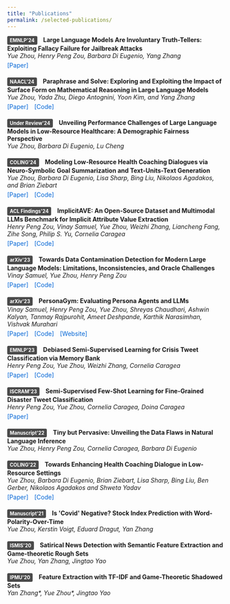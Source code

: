 ```yaml
---
title: "Publications"
permalink: /selected-publications/
---
```


<style>
.pub-item {
  margin-bottom: 20px;
}
.conference-badge {
  display: inline-block;
  padding: 3px 6px;
  font-size: 0.8em;
  font-weight: bold;
  color: white;
  background-color: #4a4a4a;
  /* background-color: #505050; */
  border-radius: 3px;
  margin-right: 10px;
}
.pub-title {
  font-weight: bold;
}
.pub-authors {
  font-style: italic;
  margin-bottom: 5px;
}
.pub-links a {
  margin-right: 10px;
  text-decoration: none;
  color: #0366d6;
}
</style>

<div class="pub-item" data-homepage="true">
  <span class="conference-badge">EMNLP'24</span>
  <span class="pub-title">Large Language Models Are Involuntary Truth-Tellers: Exploiting Fallacy Failure for Jailbreak Attacks</span>
  <div class="pub-authors">Yue Zhou, Henry Peng Zou, Barbara Di Eugenio, Yang Zhang</div>
  <div class="pub-links">
    <a href="https://arxiv.org/abs/2407.00869">[Paper]</a>
  </div>
</div>


<div class="pub-item" data-homepage="true">
  <span class="conference-badge">NAACL'24</span>
  <span class="pub-title">Paraphrase and Solve: Exploring and Exploiting the Impact of Surface Form on Mathematical Reasoning in Large Language Models</span>
  <div class="pub-authors">Yue Zhou, Yada Zhu, Diego Antognini, Yoon Kim, and Yang Zhang</div>
  <div class="pub-links">
    <a href="https://aclanthology.org/2024.naacl-long.153/">[Paper]</a>
    <!-- <a href="https://openreview.net/forum?id=lnPP2TO3jW7">[OpenReview]</a> -->
    <a href="https://github.com/Yue-LLM-Pit/SCoP/">[Code]</a>
  </div>
</div>


<div class="pub-item">
  <span class="conference-badge">Under Review'24</span>
  <span class="pub-title">Unveiling Performance Challenges of Large Language Models in Low-Resource Healthcare: A Demographic Fairness Perspective</span>
  <div class="pub-authors">Yue Zhou, Barbara Di Eugenio, Lu Cheng</div>
</div>



<div class="pub-item" data-homepage="true">
  <span class="conference-badge">COLING'24</span>
  <span class="pub-title">Modeling Low-Resource Health Coaching Dialogues via Neuro-Symbolic Goal Summarization and Text-Units-Text Generation</span>
  <div class="pub-authors">Yue Zhou, Barbara Di Eugenio, Lisa Sharp, Bing Liu, Nikolaos Agadakos, and Brian Ziebart</div>
   <div class="pub-links">
    <a href="https://aclanthology.org/2024.lrec-main.1005/">[Paper]</a>
    <a href="https://github.com/uic-nlp-lab/virtualcoachdata">[Code]</a>
  </div>
</div>

<div class="pub-item" data-homepage="true">
  <span class="conference-badge">ACL Findings'24</span>
  <span class="pub-title">ImplicitAVE: An Open-Source Dataset and Multimodal LLMs Benchmark for Implicit Attribute Value Extraction</span>
  <div class="pub-authors">Henry Peng Zou, Vinay Samuel, Yue Zhou, Weizhi Zhang, Liancheng Fang, Zihe Song, Philip S. Yu, Cornelia Caragea</div>
  <div class="pub-links">
    <a href="https://aclanthology.org/2024.findings-acl.20/">[Paper]</a>
    <a href="https://github.com/HenryPengZou/ImplicitAVE">[Code]</a>
  </div>

</div>


<div class="pub-item">
  <span class="conference-badge">arXiv'23</span>
  <span class="pub-title">Towards Data Contamination Detection for Modern Large Language Models: Limitations, Inconsistencies, and Oracle Challenges</span>
  <div class="pub-authors">Vinay Samuel, Yue Zhou, Henry Peng Zou</div>
  <div class="pub-links">
    <a href="https://arxiv.org/abs/2409.09927">[Paper]</a>
    <a href="https://github.com/vsamuel2003/data-contamination">[Code]</a>
  </div>
</div>

<div class="pub-item">
  <span class="conference-badge">arXiv'23</span>
  <span class="pub-title">PersonaGym: Evaluating Persona Agents and LLMs</span>
  <div class="pub-authors">Vinay Samuel, Henry Peng Zou, Yue Zhou, Shreyas Chaudhari, Ashwin Kalyan, Tanmay Rajpurohit, Ameet Deshpande, Karthik Narasimhan, Vishvak Murahari</div>
  <div class="pub-links">
    <a href="https://arxiv.org/abs/2407.18416">[Paper]</a>
    <a href="https://github.com/vsamuel2003/PersonaGym">[Code]</a>
    <a href="https://personagym.com/">[Website]</a>
  </div>
</div>


<div class="pub-item" data-homepage="true">
  <span class="conference-badge">EMNLP'23</span>
  <span class="pub-title">Debiased Semi-Supervised Learning for Crisis Tweet Classification via Memory Bank</span>
  <div class="pub-authors">Henry Peng Zou, Yue Zhou, Weizhi Zhang, Cornelia Caragea</div>
   <div class="pub-links">
    <a href="https://aclanthology.org/2023.findings-emnlp.406/">[Paper]</a>
    <a href="https://github.com/HenryPengZou/DeCrisisMB">[Code]</a>
  </div>
</div>

<div class="pub-item">
  <span class="conference-badge">ISCRAM'23</span>
  <span class="pub-title">Semi-Supervised Few-Shot Learning for Fine-Grained Disaster Tweet Classification</span>
  <div class="pub-authors">Henry Peng Zou, Yue Zhou, Cornelia Caragea, Doina Caragea</div>
  <div class="pub-links">
    <a href="https://arxiv.org/abs/2310.14627">[Paper]</a>
  </div>
</div>

<div class="pub-item">
  <span class="conference-badge">Manuscript'22</span>
  <span class="pub-title">Tiny but Pervasive: Unveiling the Data Flaws in Natural Language Inference</span>
  <div class="pub-authors">Yue Zhou, Henry Peng Zou, Cornelia Caragea, Barbara Di Eugenio</div>
</div>

<div class="pub-item">
  <span class="conference-badge">COLING'22</span>
  <span class="pub-title">Towards Enhancing Health Coaching Dialogue in Low-Resource Settings</span>
  <div class="pub-authors">Yue Zhou, Barbara Di Eugenio, Brian Ziebart, Lisa Sharp, Bing Liu, Ben Gerber, Nikolaos Agadakos and Shweta Yadav</div>
     <div class="pub-links">
    <a href="https://aclanthology.org/2022.coling-1.58/">[Paper]</a>
    <a href="https://github.com/uic-nlp-lab/virtualcoachdata">[Code]</a>
  </div>
  
</div>

<div class="pub-item">
  <span class="conference-badge">Manuscript'21</span>
  <span class="pub-title">Is 'Covid' Negative? Stock Index Prediction with Word-Polarity-Over-Time</span>
  <div class="pub-authors">Yue Zhou, Kerstin Voigt, Eduard Dragut, Yan Zhang</div>
</div>

<div class="pub-item">
  <span class="conference-badge">ISMIS'20</span>
  <span class="pub-title">Satirical News Detection with Semantic Feature Extraction and Game-theoretic Rough Sets</span>
  <div class="pub-authors">Yue Zhou, Yan Zhang, Jingtao Yao</div>
</div>

<div class="pub-item">
  <span class="conference-badge">IPMU'20</span>
  <span class="pub-title">Feature Extraction with TF-IDF and Game-Theoretic Shadowed Sets</span>
  <div class="pub-authors">Yan Zhang*, Yue Zhou*, Jingtao Yao</div>
</div>